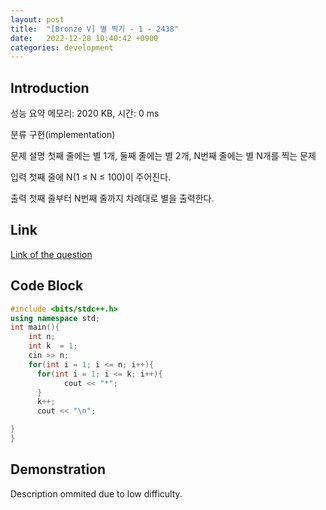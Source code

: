 ```yaml
---
layout: post
title:  "[Bronze V] 별 찍기 - 1 - 2438"
date:   2022-12-28 10:40:42 +0900
categories: development
---
```


## Introduction

성능 요약
메모리: 2020 KB, 시간: 0 ms

분류
구현(implementation)

문제 설명
첫째 줄에는 별 1개, 둘째 줄에는 별 2개, N번째 줄에는 별 N개를 찍는 문제

입력
첫째 줄에 N(1 ≤ N ≤ 100)이 주어진다.

출력
첫째 줄부터 N번째 줄까지 차례대로 별을 출력한다.

## Link

[Link of the question](https://www.acmicpc.net/problem/2438)

## Code Block

```c++
#include <bits/stdc++.h>
using namespace std;
int main(){
    int n;
    int k  = 1;
    cin >> n;
    for(int i = 1; i <= n; i++){
      for(int i = 1; i <= k; i++){
            cout << "*";
      }
      k++;
      cout << "\n";

}
}
```

## Demonstration

Description ommited due to low difficulty.
